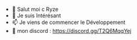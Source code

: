 - 👋 Salut moi c Ryze
- 👀 Je suis Intérésant
- 📫 Je viens de commencer le Développement
- 💞️ mon discord : https://discord.gg/T2Q6MqqYej

<!---
RyzeLeBg/RyzeLeBg is a ✨ special ✨ repository because its `README.md` (this file) appears on your GitHub profile.
You can click the Preview link to take a look at your changes.
--->
